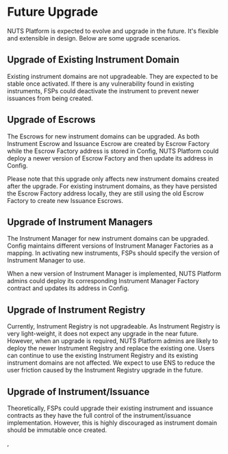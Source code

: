 # Future Upgrade

NUTS Platform is expected to evolve and upgrade in the future. It's flexible and extensible in design. Below are some upgrade scenarios.

## Upgrade of Existing Instrument Domain

Existing instrument domains are not upgradeable. They are expected to be stable once activated. If there is any vulnerability found in existing instruments, FSPs could deactivate the instrument to prevent newer issuances from being created.

## Upgrade of Escrows

The Escrows for new instrument domains can be upgraded. As both Instrument Escrow and Issuance Escrow are created by Escrow Factory while the Escrow Factory address is stored in Config, NUTS Platform could deploy a newer version of Escrow Factory and then update its address in Config.

Please note that this upgrade only affects new instrument domains created after the upgrade. For existing instrument domains, as they have persisted the Escrow Factory address locally, they are still using the old Escrow Factory to create new Issuance Escrows.

## Upgrade of Instrument Managers

The Instrument Manager for new instrument domains can be upgraded. Config maintains different versions of Instrument Manager Factories as a mapping. In activating new instruments, FSPs should specify the version of Instrument Manager to use.

When a new version of Instrument Manager is implemented, NUTS Platform admins could deploy its corresponding Instrument Manager Factory contract and updates its address in Config.

## Upgrade of Instrument Registry

Currently, Instrument Registry is not upgradeable. As Instrument Registry is very light-weight, it does not expect any upgrade in the near future. However, when an upgrade is required, NUTS Platform admins are likely to deploy the newer Instrument Registry and replace the existing one. Users can continue to use the existing Instrument Registry and its existing instrument domains are not affected. We expect to use ENS to reduce the user friction caused by the Instrument Registry upgrade in the future.

## Upgrade of Instrument/Issuance

Theoretically, FSPs could upgrade their existing instrument and issuance contracts as they have the full control of the instrument/issuance implementation. However, this is highly discouraged as instrument domain should be immutable once created.

, 

